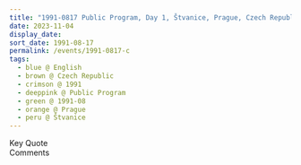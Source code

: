 ```yaml
---
title: "1991-0817 Public Program, Day 1, Štvanice, Prague, Czech Republic"
date: 2023-11-04
display_date: 
sort_date: 1991-08-17
permalink: /events/1991-0817-c
tags:
  - blue @ English
  - brown @ Czech Republic
  - crimson @ 1991
  - deeppink @ Public Program
  - green @ 1991-08
  - orange @ Prague
  - peru @ Štvanice
---
```


<wave-list>
  <list-title color="green" width="75">Key Quote</list-title>
  <list-item color="BlanchedAlmond"  width="200"></list-item>
  <list-item color="Lavender"></list-item>
  <list-item color="BlanchedAlmond"></list-item>
</wave-list>

<br>

<wave-list>
  <list-title color="green" width="75">Comments</list-title>
  <list-item color="BlanchedAlmond"  width="200"></list-item>
  <list-item color="Lavender"></list-item>
  <list-item color="BlanchedAlmond"></list-item>
</wave-list>